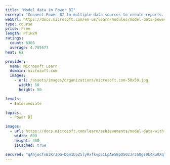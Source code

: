 ```yaml
---
title: "Model data in Power BI"
excerpt: "Connect Power BI to multiple data sources to create reports. Define the relationship between your data sources."
webUrl: https://docs.microsoft.com/en-us/learn/modules/model-data-power-bi/
type: course
price: Free
length: PT1H7M
ratings:
  count: 6306
  average: 4.705677
heat: 62

provider:
  name: Microsoft Learn
  domain: microsoft.com
  images:
    - url: /assets/images/organizations/microsoft.com-50x50.jpg
      width: 50
      height: 50

levels:
  - Intermediate

topics:
  - Power BI

images:
  - url: https://docs.microsoft.com/learn/achievements/model-data-with-power-bi-desktop-social.png
    width: 800
    height: 400
    isCached: true

secured: "qAhjocfvB3KrJOa+Dqm1UpZ5lyRxfkvp51LpAeSBpQS02Jrz68gs0k4Ru0XqTVqJ8c5qo14pqDNBPiDzDsb5hhOIcnX6xz+ZFqPr+2y9AmASTySD1FFA+SSYLiMT2yqWa+uvgUKRDuE+p/bzNv1rLBnqmZ+uncde3+2jDFanN87hBMvz6dC2iKtuKse2d6qKxxiyh6jGSTq2zkGXac4QS1Wme51CCeo0LlNuH5gRHx2pMlnis/bxU/f0pOIvD64vL5DcOk/cHhX9SOxqT+mp0zjWq2lwcsauOs8iK/R65UygUJ+ga5gtlhjpueoMtxE2jcAlMPhACzC9c7A5yn/X5jL7Irdf7MSm8J1AJ8w/cZ0qtl4XdmvTitYiLOt1cpcDrKZSCb4Dy1t1qXsk9UAJoTIMyGoLkdtkwtPE3uz0TZQ=;KdyJY8HAe/kxQzlQR424PQ=="
---
```


